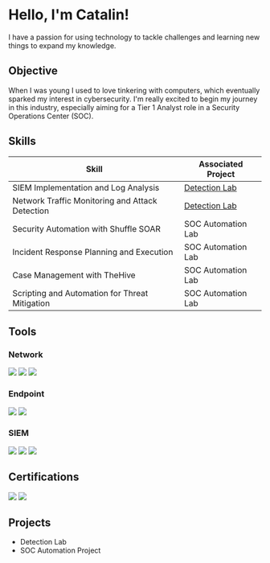 # Hello, I'm Catalin!

<!-- <a href="https://linkedin.com"><img src="https://img.shields.io/badge/-LinkedIn-0072b1?&style=for-the-badge&logo=linkedin&logoColor=white" /></a> -->

<!-- [Brief Introduction - Remove this afterwards] -->

I have a passion for using technology to tackle challenges and learning new things to expand my knowledge.

## Objective

When I was young I used to love tinkering with computers, which eventually sparked my interest in cybersecurity. I'm really excited to begin my journey in this industry, especially aiming for a Tier 1 Analyst role in a Security Operations Center (SOC).

## Skills
<!-- [Provide skills and associated project. Make sure to hyperlink the project - Remove this afterwards]] -->

| Skill                                         | Associated Project         |
|-----------------------------------------------|----------------------------|
| SIEM Implementation and Log Analysis          | <a href="https://google.com">Detection Lab</a>|
| Network Traffic Monitoring and Attack Detection | <a href="https://google.com">Detection Lab</a>|
| Security Automation with Shuffle SOAR         | SOC Automation Lab|
| Incident Response Planning and Execution      | SOC Automation Lab|
| Case Management with TheHive                  | SOC Automation Lab|
| Scripting and Automation for Threat Mitigation | SOC Automation Lab|

## Tools
<!-- [Provide tools and break them down into categories. Use ChatGPT to help create the link - Remove this afterwards]] -->

### Network
<div>
    <img src="https://img.shields.io/badge/-Wireshark-1679A7?&style=for-the-badge&logo=Wireshark&logoColor=white" />
    <img src="https://img.shields.io/badge/-Suricata-EF3B2D?&style=for-the-badge&logo=Suricata&logoColor=white" />
    <img src="https://img.shields.io/badge/-Zeek-777BB4?&style=for-the-badge&logo=Zeek&logoColor=white" />
</div>

### Endpoint
<div>
    <img src="https://img.shields.io/badge/-Microsoft_Defender_for_Endpoint-00A4EF?&style=for-the-badge&logo=Microsoft&logoColor=white" />
    <img src="https://img.shields.io/badge/-Velociraptor-4B275F?&style=for-the-badge&logo=Velociraptor&logoColor=white" />
</div>

### SIEM
<div>
    <img src="https://img.shields.io/badge/-Microsoft_Sentinel-0078D4?&style=for-the-badge&logo=Microsoft&logoColor=white" />
    <img src="https://img.shields.io/badge/-Splunk-000000?&style=for-the-badge&logo=Splunk&logoColor=white" />
    <img src="https://img.shields.io/badge/-Elastic-005571?&style=for-the-badge&logo=Elastic&logoColor=white" />
</div>

## Certifications
<!-- [Provide certifications that you have obtained. Use ChatGPT to help create the link - Remove this afterwards]] -->
<div>
    <img src="https://img.shields.io/badge/Google-Cybersecurity-4285F4?style=for-the-badge&logo=google&logoColor=white&color=0F9D58&labelColor=4285F4">
    <img src="https://img.shields.io/badge/-Security%2B-FF0000?&style=for-the-badge&logo=CompTIA&logoColor=white" />
<!-- <img src="https://img.shields.io/badge/-Security%2B-FF0000?&style=for-the-badge&logo=CompTIA&logoColor=white" /> -->
<!-- <img src="https://img.shields.io/badge/-Network%2B-007ACC?&style=for-the-badge&logo=CompTIA&logoColor=white" /> -->
<!-- <img src="https://img.shields.io/badge/-A%2B-4D4D4D?&style=for-the-badge&logo=CompTIA&logoColor=white" /> -->
<!-- <img src="https://img.shields.io/badge/-CDSA-006400?&style=for-the-badge&logoColor=white" /> -->
<!-- <img src="https://img.shields.io/badge/-CCD-000080?&style=for-the-badge&logoColor=white" /> -->
</div>

## Projects
- Detection Lab
- SOC Automation Project

